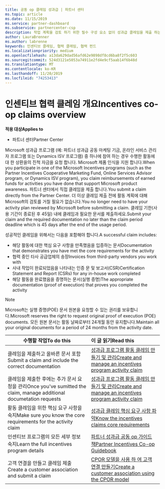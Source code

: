 ```yaml
---
title: 공동 op 클레임 성과급 | 파트너 센터
ms.topic: article
ms.date: 11/15/2019
ms.service: partner-dashboard
ms.subservice: partnercenter-csp
description: 작업 계획을 검토 하기 위한 필수 구성 요소 없이 성과급 클레임을 제출 하는 방법에 대해 알아봅니다.
author: LauraBrenner
ms.author: labrenne
keywords: 인센티브 클레임, 협력 클레임, 협력 펀드
ms.localizationpriority: medium
ms.openlocfilehash: a13da629dad56afd62e9898df8cd6ba8f2f5c603
ms.sourcegitcommit: 524d3121e5053a74911e2fd4e9cf5aab14f6b48d
ms.translationtype: MT
ms.contentlocale: ko-KR
ms.lasthandoff: 11/20/2019
ms.locfileid: "74253413"
---
```

# <a name="incentives-co-op-claims-overview"></a><span data-ttu-id="cc3db-104">인센티브 협력 클레임 개요</span><span class="sxs-lookup"><span data-stu-id="cc3db-104">Incentives co-op claims overview</span></span>

<span data-ttu-id="cc3db-105">**적용 대상**</span><span class="sxs-lookup"><span data-stu-id="cc3db-105">**Applies to**</span></span>

- <span data-ttu-id="cc3db-106">파트너 센터</span><span class="sxs-lookup"><span data-stu-id="cc3db-106">Partner Center</span></span>

<span data-ttu-id="cc3db-107">Microsoft 성과급 프로그램 (예: 파트너 성과급 공동 마케팅 기금, 온라인 서비스 관리자 프로그램 또는 Dynamics ISV 프로그램) 중 하나에 참여 하는 경우 수행한 활동에 대 한 상환을의 진척 자금을 요청 합니다. Microsoft 제품 인식을 지원 합니다.</span><span class="sxs-lookup"><span data-stu-id="cc3db-107">When you participate in one of the Microsoft Incentives programs (such as the Partner Incentives Cooperative Marketing Fund, Online Services Advisor program, or Dynamics ISV program), you claim reimbursements of earned funds for activities you have done that support Microsoft product awareness.</span></span> <span data-ttu-id="cc3db-108">파트너 센터에서 직접 클레임을 제출 합니다.</span><span class="sxs-lookup"><span data-stu-id="cc3db-108">You submit a claim directly from the Partner Center.</span></span> <span data-ttu-id="cc3db-109">더 이상 클레임 제출 전에 활동 계획에 대해 Microsoft의 검토를 거칠 필요가 없습니다.</span><span class="sxs-lookup"><span data-stu-id="cc3db-109">You no longer need to have your activity plan reviewed by Microsoft before submitting a claim.</span></span> <span data-ttu-id="cc3db-110">클레임 기한(사용 기간이 종료된 후 45일) 내에 클레임과 필요한 문서를 제출하세요.</span><span class="sxs-lookup"><span data-stu-id="cc3db-110">Submit your claim and the required documentation no later than the claim period deadline which is 45 days after the end of the usage period.</span></span> 

<span data-ttu-id="cc3db-111">성공적인 클레임을 위해서는 다음을 포함해야 합니다.</span><span class="sxs-lookup"><span data-stu-id="cc3db-111">A successful claim includes:</span></span>

- <span data-ttu-id="cc3db-112">해당 활동에 대한 핵심 요구 사항을 만족했음을 입증하는 문서</span><span class="sxs-lookup"><span data-stu-id="cc3db-112">Documentation that demonstrates you have met the core requirements for the activity</span></span>
- <span data-ttu-id="cc3db-113">협력 중인 타사 공급업체의 송장</span><span class="sxs-lookup"><span data-stu-id="cc3db-113">Invoices from third-party vendors you work with</span></span>
- <span data-ttu-id="cc3db-114">사내 작업이 완료되었음을 나타내는 인증 문 및 보고서(CSR)</span><span class="sxs-lookup"><span data-stu-id="cc3db-114">Certification Statement and Report (CSRs) for any in-house work completed</span></span>
- <span data-ttu-id="cc3db-115">해당 활동을 완료했음을 증명하는 문서(실행 증명)</span><span class="sxs-lookup"><span data-stu-id="cc3db-115">The appropriate documentation (proof of execution) that proves you completed the activity</span></span> 

>[!NOTE]
><span data-ttu-id="cc3db-116">Microsoft는 실행 증명(POE) 문서 원본을 요청할 수 있는 권리를 보유합니다.</span><span class="sxs-lookup"><span data-stu-id="cc3db-116">Microsoft reserves the right to request original proof of execution (POE) documents.</span></span> <span data-ttu-id="cc3db-117">모든 원본 문서는 활동 날짜로부터 24개월 동안 유지합니다.</span><span class="sxs-lookup"><span data-stu-id="cc3db-117">Maintain all your original documents for a period of 24 months from the activity date.</span></span> 

|<span data-ttu-id="cc3db-118">**수행할 작업**</span><span class="sxs-lookup"><span data-stu-id="cc3db-118">**To do this**</span></span>   |<span data-ttu-id="cc3db-119">**이 글 읽기**</span><span class="sxs-lookup"><span data-stu-id="cc3db-119">**Read this**</span></span>   |
|-----------------|:--------------------------------------|
|<span data-ttu-id="cc3db-120">클레임을 제출하고 올바른 문서 포함</span><span class="sxs-lookup"><span data-stu-id="cc3db-120">Submit a claim and include the correct documentation</span></span>|[<span data-ttu-id="cc3db-121">성과급 프로그램 활동 클레임 만들기 및 관리</span><span class="sxs-lookup"><span data-stu-id="cc3db-121">Create and manage an incentives program activity claim</span></span>](create-incentives-claims.md)|
|<span data-ttu-id="cc3db-122">클레임을 제출한 후에는 추가 문서 요청을 관리</span><span class="sxs-lookup"><span data-stu-id="cc3db-122">Once you've sumitted the claim, manage additional documetation requests</span></span>|[<span data-ttu-id="cc3db-123">성과급 프로그램 활동 클레임 만들기 및 관리</span><span class="sxs-lookup"><span data-stu-id="cc3db-123">Create and manage an incentives program activity claim</span></span>](create-incentives-claims.md)  |
|<span data-ttu-id="cc3db-124">활동 클레임을 위한 핵심 요구 사항을 숙지</span><span class="sxs-lookup"><span data-stu-id="cc3db-124">Make sure you know the core requirements for the activity claim</span></span>|[<span data-ttu-id="cc3db-125">성과급 클레임 핵심 요구 사항 파악</span><span class="sxs-lookup"><span data-stu-id="cc3db-125">Know the incentives claims core requirements</span></span>](core-requirements.md)   |
|<span data-ttu-id="cc3db-126">인센티브 프로그램의 모든 세부 정보 숙지</span><span class="sxs-lookup"><span data-stu-id="cc3db-126">Learn the full incentives program details</span></span>|[<span data-ttu-id="cc3db-127">파트너 성과급 공동 op 가이드 책</span><span class="sxs-lookup"><span data-stu-id="cc3db-127">Partner Incentives Co-op Guidebook</span></span>](https://assets.microsoft.com/coop-guidebook.pdf)
|<span data-ttu-id="cc3db-128">고객 연결을 만들고 클레임 제출</span><span class="sxs-lookup"><span data-stu-id="cc3db-128">Create a customer association and submit a claim</span></span> |[<span data-ttu-id="cc3db-129">CPOR 모델을 사용 하 여 고객 연결 만들기</span><span class="sxs-lookup"><span data-stu-id="cc3db-129">Create a customer association using the CPOR model</span></span>](submit-osa-claim.md)|
                                                                                 
                                   

